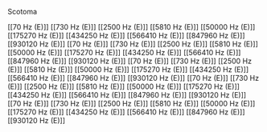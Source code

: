 Scotoma

[[70 Hz (E)]]
[[730 Hz (E)]]
[[2500 Hz (E)]]
[[5810 Hz (E)]]
[[50000 Hz (E)]]
[[175270 Hz (E)]]
[[434250 Hz (E)]]
[[566410 Hz (E)]]
[[847960 Hz (E)]]
[[930120 Hz (E)]]
[[70 Hz (E)]]
[[730 Hz (E)]]
[[2500 Hz (E)]]
[[5810 Hz (E)]]
[[50000 Hz (E)]]
[[175270 Hz (E)]]
[[434250 Hz (E)]]
[[566410 Hz (E)]]
[[847960 Hz (E)]]
[[930120 Hz (E)]]
[[70 Hz (E)]]
[[730 Hz (E)]]
[[2500 Hz (E)]]
[[5810 Hz (E)]]
[[50000 Hz (E)]]
[[175270 Hz (E)]]
[[434250 Hz (E)]]
[[566410 Hz (E)]]
[[847960 Hz (E)]]
[[930120 Hz (E)]]
[[70 Hz (E)]]
[[730 Hz (E)]]
[[2500 Hz (E)]]
[[5810 Hz (E)]]
[[50000 Hz (E)]]
[[175270 Hz (E)]]
[[434250 Hz (E)]]
[[566410 Hz (E)]]
[[847960 Hz (E)]]
[[930120 Hz (E)]]
[[70 Hz (E)]]
[[730 Hz (E)]]
[[2500 Hz (E)]]
[[5810 Hz (E)]]
[[50000 Hz (E)]]
[[175270 Hz (E)]]
[[434250 Hz (E)]]
[[566410 Hz (E)]]
[[847960 Hz (E)]]
[[930120 Hz (E)]]